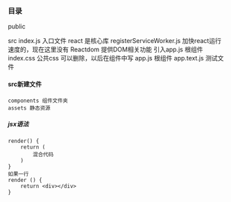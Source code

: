 ### 目录
public 

src
    index.js 入口文件
        react 是核心库
        registerServiceWorker.js 加快react运行速度的，现在这里没有
        Reactdom 提供DOM相关功能
        引入app.js 根组件
    index.css 公共css 可以删除，以后在组件中写
    app.js 根组件
    app.text.js 测试文件

#### src新建文件
    components 组件文件夹
    assets 静态资源



##### jsx语法
```
render() {
    return (
        混合代码
    )
}
如果一行
render () {
    return <div></div>
}
```
